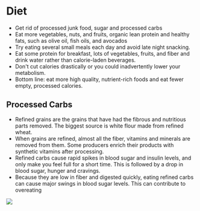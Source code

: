 # Diet

* Get rid of processed junk food, sugar and processed carbs
* Eat more vegetables, nuts, and fruits, organic lean protein and healthy fats, such as olive oil, fish oils, and avocados
* Try eating several small meals each day and avoid late night snacking.
* Eat some protein for breakfast, lots of vegetables, fruits, and fiber and drink water rather than calorie-laden beverages.
* Don't cut calories drastically or you could inadvertently lower your metabolism.
* Bottom line: eat more high quality, nutrient-rich foods and eat fewer empty, processed calories.

## Processed Carbs

* Refined grains are the grains that have had the fibrous and nutritious parts removed. The biggest source is white flour made from refined wheat.
* When grains are refined, almost all the fiber, vitamins and minerals are removed from them. Some producers enrich their products with synthetic vitamins after processing.
* Refined carbs cause rapid spikes in blood sugar and insulin levels, and only make you feel full for a short time. This is followed by a drop in blood sugar, hunger and cravings.
* Because they are low in fiber and digested quickly, eating refined carbs can cause major swings in blood sugar levels. This can contribute to overeating

![](./whole-grains-explained.png)
